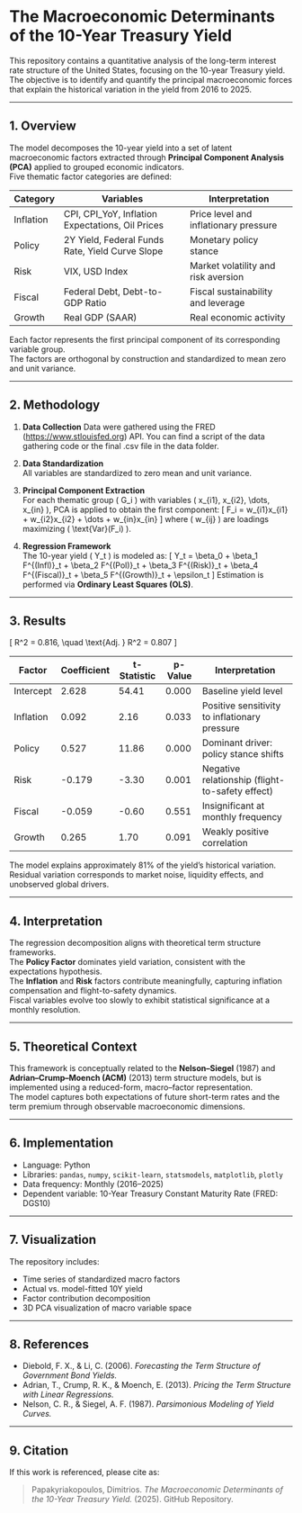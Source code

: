 # The Macroeconomic Determinants of the 10-Year Treasury Yield

This repository contains a quantitative analysis of the long-term interest rate structure of the United States, focusing on the 10-year Treasury yield.  
The objective is to identify and quantify the principal macroeconomic forces that explain the historical variation in the yield from 2016 to 2025.

---

## 1. Overview

The model decomposes the 10-year yield into a set of latent macroeconomic factors extracted through **Principal Component Analysis (PCA)** applied to grouped economic indicators.  
Five thematic factor categories are defined:

| Category | Variables | Interpretation |
|-----------|------------|----------------|
| Inflation | CPI, CPI_YoY, Inflation Expectations, Oil Prices | Price level and inflationary pressure |
| Policy | 2Y Yield, Federal Funds Rate, Yield Curve Slope | Monetary policy stance |
| Risk | VIX, USD Index | Market volatility and risk aversion |
| Fiscal | Federal Debt, Debt-to-GDP Ratio | Fiscal sustainability and leverage |
| Growth | Real GDP (SAAR) | Real economic activity |

Each factor represents the first principal component of its corresponding variable group.  
The factors are orthogonal by construction and standardized to mean zero and unit variance.

---

## 2. Methodology

1. **Data Collection**
   Data were gathered using the FRED (https://www.stlouisfed.org) API. You can find a script of the data gathering code or the final .csv file in the data folder.

3. **Data Standardization**  
   All variables are standardized to zero mean and unit variance.

4. **Principal Component Extraction**  
   For each thematic group \( G_i \) with variables \( x_{i1}, x_{i2}, \dots, x_{in} \), PCA is applied to obtain the first component:
   \[
   F_i = w_{i1}x_{i1} + w_{i2}x_{i2} + \dots + w_{in}x_{in}
   \]
   where \( w_{ij} \) are loadings maximizing \( \text{Var}(F_i) \).

5. **Regression Framework**  
   The 10-year yield \( Y_t \) is modeled as:
   \[
   Y_t = \beta_0 + \beta_1 F^{(Infl)}_t + \beta_2 F^{(Pol)}_t + \beta_3 F^{(Risk)}_t + \beta_4 F^{(Fiscal)}_t + \beta_5 F^{(Growth)}_t + \epsilon_t
   \]
   Estimation is performed via **Ordinary Least Squares (OLS)**.

---

## 3. Results

\[
R^2 = 0.816, \quad \text{Adj. } R^2 = 0.807
\]

| Factor | Coefficient | t-Statistic | p-Value | Interpretation |
|---------|--------------|-------------|----------|----------------|
| Intercept | 2.628 | 54.41 | 0.000 | Baseline yield level |
| Inflation | 0.092 | 2.16 | 0.033 | Positive sensitivity to inflationary pressure |
| Policy | 0.527 | 11.86 | 0.000 | Dominant driver: policy stance shifts |
| Risk | -0.179 | -3.30 | 0.001 | Negative relationship (flight-to-safety effect) |
| Fiscal | -0.059 | -0.60 | 0.551 | Insignificant at monthly frequency |
| Growth | 0.265 | 1.70 | 0.091 | Weakly positive correlation |

The model explains approximately 81% of the yield’s historical variation.  
Residual variation corresponds to market noise, liquidity effects, and unobserved global drivers.

---

## 4. Interpretation

The regression decomposition aligns with theoretical term structure frameworks.  
The **Policy Factor** dominates yield variation, consistent with the expectations hypothesis.  
The **Inflation** and **Risk** factors contribute meaningfully, capturing inflation compensation and flight-to-safety dynamics.  
Fiscal variables evolve too slowly to exhibit statistical significance at a monthly resolution.

---

## 5. Theoretical Context

This framework is conceptually related to the **Nelson–Siegel** (1987) and **Adrian–Crump–Moench (ACM)** (2013) term structure models, but is implemented using a reduced-form, macro–factor representation.  
The model captures both expectations of future short-term rates and the term premium through observable macroeconomic dimensions.

---

## 6. Implementation

- Language: Python  
- Libraries: `pandas`, `numpy`, `scikit-learn`, `statsmodels`, `matplotlib`, `plotly`  
- Data frequency: Monthly (2016–2025)  
- Dependent variable: 10-Year Treasury Constant Maturity Rate (FRED: DGS10)

---

## 7. Visualization

The repository includes:
- Time series of standardized macro factors  
- Actual vs. model-fitted 10Y yield  
- Factor contribution decomposition  
- 3D PCA visualization of macro variable space  

---

## 8. References

- Diebold, F. X., & Li, C. (2006). *Forecasting the Term Structure of Government Bond Yields.*  
- Adrian, T., Crump, R. K., & Moench, E. (2013). *Pricing the Term Structure with Linear Regressions.*  
- Nelson, C. R., & Siegel, A. F. (1987). *Parsimonious Modeling of Yield Curves.*

---

## 9. Citation

If this work is referenced, please cite as:

> Papakyriakopoulos, Dimitrios. *The Macroeconomic Determinants of the 10-Year Treasury Yield.* (2025). GitHub Repository.
